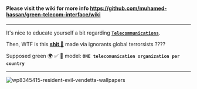 #### Please visit the wiki for more info https://github.com/muhamed-hassan/green-telecom-interface/wiki

***

It's nice to educate yourself a bit regarding [**`Telecommunications`**](https://en.wikipedia.org/wiki/Telecommunications).

Then, WTF is this [**shit 💩**](https://en.wikipedia.org/wiki/List_of_telephone_operating_companies) made via ignorants global terrorsists ???? 

Supposed green 🌍 ✅ 💯 model: **`ONE telecomunication organization per country`**

***

![wp8345415-resident-evil-vendetta-wallpapers](https://github.com/muhamed-hassan/green-telecom-interface/assets/17825804/7dd2a545-97d7-430f-8414-d3992ea9e1df)

